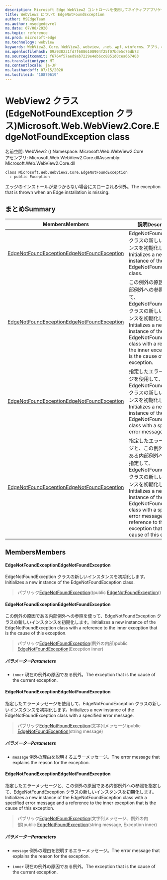 ```yaml
---
description: Microsoft Edge WebView2 コントロールを使用してネイティブアプリケーションに web 技術 (HTML、CSS、JavaScript) を埋め込む
title: WebView2 について EdgeNotFoundException
author: MSEdgeTeam
ms.author: msedgedevrel
ms.date: 07/08/2020
ms.topic: reference
ms.prod: microsoft-edge
ms.technology: webview
keywords: WebView2、Core、WebView2、webview、.net、wpf、winforms、アプリ、edge、CoreWebView2、CoreWebView2Controller、browser control、edge html、Microsoft の WebView2。 EdgeNotFoundException。
ms.openlocfilehash: 09a930231fd7f6886108904f25f07bde5c76db73
ms.sourcegitcommit: f6764f57aed9ab7229e4eb6cc8851d0cea667403
ms.translationtype: MT
ms.contentlocale: ja-JP
ms.lasthandoff: 07/15/2020
ms.locfileid: "10879619"
---
```

# <span data-ttu-id="72ef8-104">WebView2 クラス (EdgeNotFoundException クラス)</span><span class="sxs-lookup"><span data-stu-id="72ef8-104">Microsoft.Web.WebView2.Core.EdgeNotFoundException class</span></span> 

<span data-ttu-id="72ef8-105">名前空間: WebView2 () </span><span class="sxs-lookup"><span data-stu-id="72ef8-105">Namespace: Microsoft.Web.WebView2.Core</span></span>\
<span data-ttu-id="72ef8-106">アセンブリ: Microsoft.Web.WebView2.Core.dll</span><span class="sxs-lookup"><span data-stu-id="72ef8-106">Assembly: Microsoft.Web.WebView2.Core.dll</span></span>

```
class Microsoft.Web.WebView2.Core.EdgeNotFoundException
  : public Exception
```

<span data-ttu-id="72ef8-107">エッジのインストールが見つからない場合にスローされる例外。</span><span class="sxs-lookup"><span data-stu-id="72ef8-107">The exception that is thrown when an Edge installation is missing.</span></span>

## <span data-ttu-id="72ef8-108">まとめ</span><span class="sxs-lookup"><span data-stu-id="72ef8-108">Summary</span></span>

 <span data-ttu-id="72ef8-109">Members</span><span class="sxs-lookup"><span data-stu-id="72ef8-109">Members</span></span>                        | <span data-ttu-id="72ef8-110">説明</span><span class="sxs-lookup"><span data-stu-id="72ef8-110">Descriptions</span></span>
--------------------------------|---------------------------------------------
[<span data-ttu-id="72ef8-111">EdgeNotFoundException</span><span class="sxs-lookup"><span data-stu-id="72ef8-111">EdgeNotFoundException</span></span>](#edgenotfoundexception) | <span data-ttu-id="72ef8-112">EdgeNotFoundException クラスの新しいインスタンスを初期化します。</span><span class="sxs-lookup"><span data-stu-id="72ef8-112">Initializes a new instance of the EdgeNotFoundException class.</span></span>
[<span data-ttu-id="72ef8-113">EdgeNotFoundException</span><span class="sxs-lookup"><span data-stu-id="72ef8-113">EdgeNotFoundException</span></span>](#edgenotfoundexception) | <span data-ttu-id="72ef8-114">この例外の原因である内部例外への参照を使って、EdgeNotFoundException クラスの新しいインスタンスを初期化します。</span><span class="sxs-lookup"><span data-stu-id="72ef8-114">Initializes a new instance of the EdgeNotFoundException class with a reference to the inner exception that is the cause of this exception.</span></span>
[<span data-ttu-id="72ef8-115">EdgeNotFoundException</span><span class="sxs-lookup"><span data-stu-id="72ef8-115">EdgeNotFoundException</span></span>](#edgenotfoundexception) | <span data-ttu-id="72ef8-116">指定したエラーメッセージを使用して、EdgeNotFoundException クラスの新しいインスタンスを初期化します。</span><span class="sxs-lookup"><span data-stu-id="72ef8-116">Initializes a new instance of the EdgeNotFoundException class with a specified error message.</span></span>
[<span data-ttu-id="72ef8-117">EdgeNotFoundException</span><span class="sxs-lookup"><span data-stu-id="72ef8-117">EdgeNotFoundException</span></span>](#edgenotfoundexception) | <span data-ttu-id="72ef8-118">指定したエラーメッセージと、この例外の原因である内部例外への参照を指定して、EdgeNotFoundException クラスの新しいインスタンスを初期化します。</span><span class="sxs-lookup"><span data-stu-id="72ef8-118">Initializes a new instance of the EdgeNotFoundException class with a specified error message and a reference to the inner exception that is the cause of this exception.</span></span>

## <span data-ttu-id="72ef8-119">Members</span><span class="sxs-lookup"><span data-stu-id="72ef8-119">Members</span></span>

#### <span data-ttu-id="72ef8-120">EdgeNotFoundException</span><span class="sxs-lookup"><span data-stu-id="72ef8-120">EdgeNotFoundException</span></span> 

<span data-ttu-id="72ef8-121">EdgeNotFoundException クラスの新しいインスタンスを初期化します。</span><span class="sxs-lookup"><span data-stu-id="72ef8-121">Initializes a new instance of the EdgeNotFoundException class.</span></span>

> <span data-ttu-id="72ef8-122">パブリック[EdgeNotFoundException](#edgenotfoundexception)()</span><span class="sxs-lookup"><span data-stu-id="72ef8-122">public [EdgeNotFoundException](#edgenotfoundexception)()</span></span>

#### <span data-ttu-id="72ef8-123">EdgeNotFoundException</span><span class="sxs-lookup"><span data-stu-id="72ef8-123">EdgeNotFoundException</span></span> 

<span data-ttu-id="72ef8-124">この例外の原因である内部例外への参照を使って、EdgeNotFoundException クラスの新しいインスタンスを初期化します。</span><span class="sxs-lookup"><span data-stu-id="72ef8-124">Initializes a new instance of the EdgeNotFoundException class with a reference to the inner exception that is the cause of this exception.</span></span>

> <span data-ttu-id="72ef8-125">パブリック[EdgeNotFoundException](#edgenotfoundexception)(例外の内部)</span><span class="sxs-lookup"><span data-stu-id="72ef8-125">public [EdgeNotFoundException](#edgenotfoundexception)(Exception inner)</span></span>

##### <span data-ttu-id="72ef8-126">パラメーター</span><span class="sxs-lookup"><span data-stu-id="72ef8-126">Parameters</span></span>
* `inner` <span data-ttu-id="72ef8-127">現在の例外の原因である例外。</span><span class="sxs-lookup"><span data-stu-id="72ef8-127">The exception that is the cause of the current exception.</span></span>

#### <span data-ttu-id="72ef8-128">EdgeNotFoundException</span><span class="sxs-lookup"><span data-stu-id="72ef8-128">EdgeNotFoundException</span></span> 

<span data-ttu-id="72ef8-129">指定したエラーメッセージを使用して、EdgeNotFoundException クラスの新しいインスタンスを初期化します。</span><span class="sxs-lookup"><span data-stu-id="72ef8-129">Initializes a new instance of the EdgeNotFoundException class with a specified error message.</span></span>

> <span data-ttu-id="72ef8-130">パブリック[EdgeNotFoundException](#edgenotfoundexception)(文字列メッセージ)</span><span class="sxs-lookup"><span data-stu-id="72ef8-130">public [EdgeNotFoundException](#edgenotfoundexception)(string message)</span></span>

##### <span data-ttu-id="72ef8-131">パラメーター</span><span class="sxs-lookup"><span data-stu-id="72ef8-131">Parameters</span></span>
* `message` <span data-ttu-id="72ef8-132">例外の理由を説明するエラーメッセージ。</span><span class="sxs-lookup"><span data-stu-id="72ef8-132">The error message that explains the reason for the exception.</span></span>

#### <span data-ttu-id="72ef8-133">EdgeNotFoundException</span><span class="sxs-lookup"><span data-stu-id="72ef8-133">EdgeNotFoundException</span></span> 

<span data-ttu-id="72ef8-134">指定したエラーメッセージと、この例外の原因である内部例外への参照を指定して、EdgeNotFoundException クラスの新しいインスタンスを初期化します。</span><span class="sxs-lookup"><span data-stu-id="72ef8-134">Initializes a new instance of the EdgeNotFoundException class with a specified error message and a reference to the inner exception that is the cause of this exception.</span></span>

> <span data-ttu-id="72ef8-135">パブリック[EdgeNotFoundException](#edgenotfoundexception)(文字列メッセージ、例外の内部)</span><span class="sxs-lookup"><span data-stu-id="72ef8-135">public [EdgeNotFoundException](#edgenotfoundexception)(string message, Exception inner)</span></span>

##### <span data-ttu-id="72ef8-136">パラメーター</span><span class="sxs-lookup"><span data-stu-id="72ef8-136">Parameters</span></span>
* `message` <span data-ttu-id="72ef8-137">例外の理由を説明するエラーメッセージ。</span><span class="sxs-lookup"><span data-stu-id="72ef8-137">The error message that explains the reason for the exception.</span></span> 

* `inner` <span data-ttu-id="72ef8-138">現在の例外の原因である例外。</span><span class="sxs-lookup"><span data-stu-id="72ef8-138">The exception that is the cause of the current exception.</span></span>

